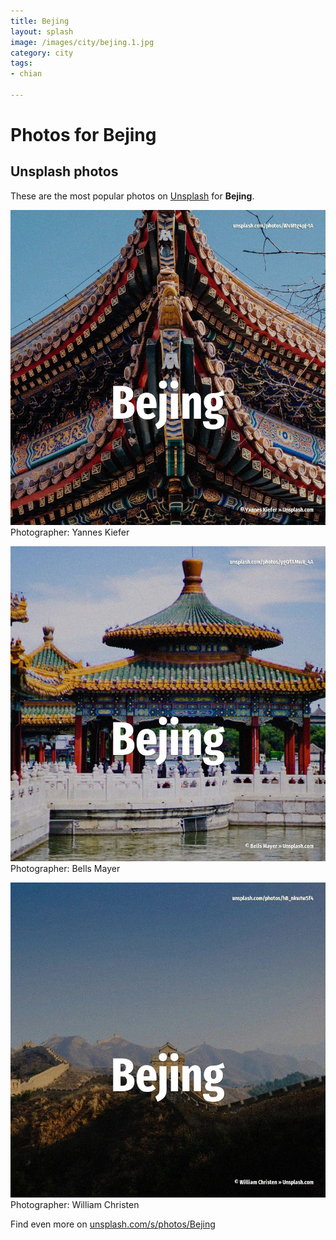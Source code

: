 ```yaml
---
title: Bejing
layout: splash
image: /images/city/bejing.1.jpg
category: city
tags:
- chian

---
```

# Photos for Bejing
 
## Unsplash photos
These are the most popular photos on [Unsplash](https://unsplash.com) for **Bejing**.
 
![Bejing](/images/city/bejing.1.jpg)
Photographer:  Yannes Kiefer
 
![Bejing](/images/city/bejing.2.jpg)
Photographer:  Bells Mayer
 
![Bejing](/images/city/bejing.3.jpg)
Photographer:  William Christen
 
Find even more on [unsplash.com/s/photos/Bejing](https://unsplash.com/s/photos/Bejing)
 
